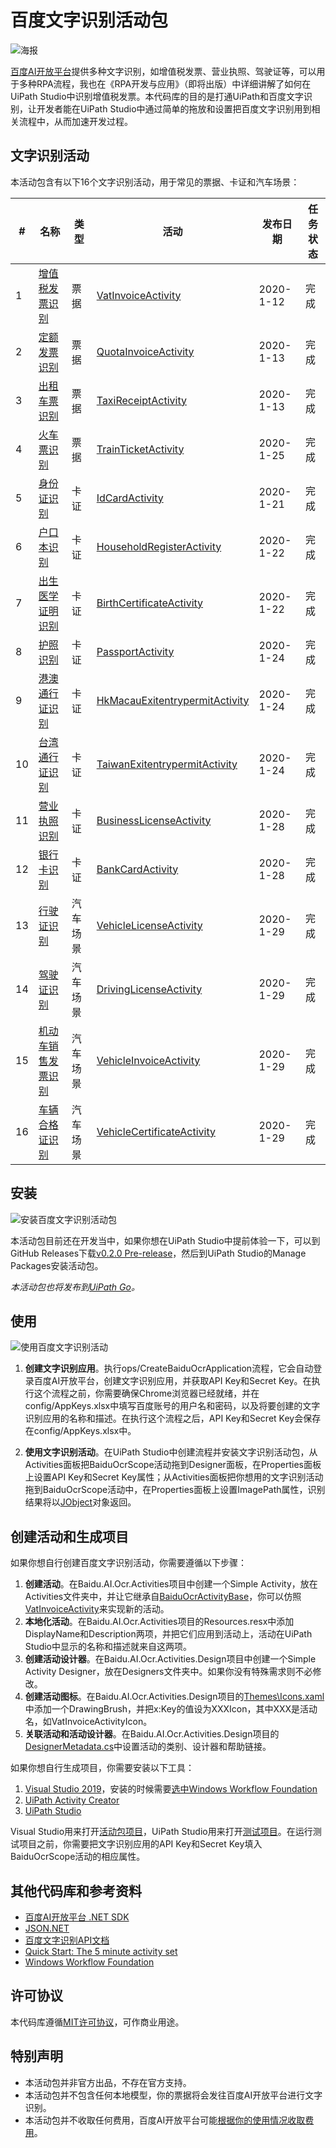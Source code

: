 # 百度文字识别活动包

![海报](https://github.com/allenlooplee/BaiduOcrActivitiesPack/blob/master/docs/images/Poster.png)

[百度AI开放平台](https://ai.baidu.com/)提供多种文字识别，如增值税发票、营业执照、驾驶证等，可以用于多种RPA流程，我也在《RPA开发与应用》（即将出版）中详细讲解了如何在UiPath Studio中识别增值税发票。本代码库的目的是打通UiPath和百度文字识别，让开发者能在UiPath Studio中通过简单的拖放和设置把百度文字识别用到相关流程中，从而加速开发过程。

## 文字识别活动

本活动包含有以下16个文字识别活动，用于常见的票据、卡证和汽车场景：

#|名称|类型|活动|发布日期|任务状态
---|---|---|---|---|---
1|[增值税发票识别](https://ai.baidu.com/tech/ocr_receipts/vat_invoice)|票据|[VatInvoiceActivity](https://github.com/allenlooplee/BaiduOcrActivitiesPack/blob/master/Baidu.AI.Ocr/Baidu.AI.Ocr.Activities/Activities/VatInvoiceActivity.cs)|2020-1-12|完成
2|[定额发票识别](https://ai.baidu.com/tech/ocr_receipts/quota_invoice)|票据|[QuotaInvoiceActivity](https://github.com/allenlooplee/BaiduOcrActivitiesPack/blob/master/Baidu.AI.Ocr/Baidu.AI.Ocr.Activities/Activities/QuotaInvoiceActivity.cs)|2020-1-13|完成
3|[出租车票识别](https://ai.baidu.com/tech/ocr_receipts/taxi_receipt)|票据|[TaxiReceiptActivity](https://github.com/allenlooplee/BaiduOcrActivitiesPack/blob/master/Baidu.AI.Ocr/Baidu.AI.Ocr.Activities/Activities/TaxiReceiptActivity.cs)|2020-1-13|完成
4|[火车票识别](https://ai.baidu.com/tech/ocr_receipts/train_ticket)|票据|[TrainTicketActivity](https://github.com/allenlooplee/BaiduOcrActivitiesPack/blob/master/Baidu.AI.Ocr/Baidu.AI.Ocr.Activities/Activities/TrainTicketActivity.cs)|2020-1-25|完成
5|[身份证识别](https://ai.baidu.com/tech/ocr_cards/idcard)|卡证|[IdCardActivity](https://github.com/allenlooplee/BaiduOcrActivitiesPack/blob/master/Baidu.AI.Ocr/Baidu.AI.Ocr.Activities/Activities/IdCardActivity.cs)|2020-1-21|完成
6|[户口本识别](https://ai.baidu.com/tech/ocr_cards/household_register)|卡证|[HouseholdRegisterActivity](https://github.com/allenlooplee/BaiduOcrActivitiesPack/blob/master/Baidu.AI.Ocr/Baidu.AI.Ocr.Activities/Activities/HouseholdRegisterActivity.cs)|2020-1-22|完成
7|[出生医学证明识别](https://ai.baidu.com/tech/ocr_cards/birth_certificate)|卡证|[BirthCertificateActivity](https://github.com/allenlooplee/BaiduOcrActivitiesPack/blob/master/Baidu.AI.Ocr/Baidu.AI.Ocr.Activities/Activities/BirthCertificateActivity.cs)|2020-1-22|完成
8|[护照识别](https://ai.baidu.com/tech/ocr_cards/passport)|卡证|[PassportActivity](https://github.com/allenlooplee/BaiduOcrActivitiesPack/blob/master/Baidu.AI.Ocr/Baidu.AI.Ocr.Activities/Activities/PassportActivity.cs)|2020-1-24|完成
9|[港澳通行证识别](https://ai.baidu.com/tech/ocr_cards/HK_Macau_exitentrypermit)|卡证|[HkMacauExitentrypermitActivity](https://github.com/allenlooplee/BaiduOcrActivitiesPack/blob/master/Baidu.AI.Ocr/Baidu.AI.Ocr.Activities/Activities/HkMacauExitentrypermitActivity.cs)|2020-1-24|完成
10|[台湾通行证识别](https://ai.baidu.com/tech/ocr_cards/taiwan_exitentrypermit)|卡证|[TaiwanExitentrypermitActivity](https://github.com/allenlooplee/BaiduOcrActivitiesPack/blob/master/Baidu.AI.Ocr/Baidu.AI.Ocr.Activities/Activities/TaiwanExitentrypermitActivity.cs)|2020-1-24|完成
11|[营业执照识别](https://ai.baidu.com/tech/ocr_cards/business)|卡证|[BusinessLicenseActivity](https://github.com/allenlooplee/BaiduOcrActivitiesPack/blob/master/Baidu.AI.Ocr/Baidu.AI.Ocr.Activities/Activities/BusinessLicenseActivity.cs)|2020-1-28|完成
12|[银行卡识别](https://ai.baidu.com/tech/ocr_cards/bankcard)|卡证|[BankCardActivity](https://github.com/allenlooplee/BaiduOcrActivitiesPack/blob/master/Baidu.AI.Ocr/Baidu.AI.Ocr.Activities/Activities/BankCardActivity.cs)|2020-1-28|完成
13|[行驶证识别](https://ai.baidu.com/tech/ocr_cars/vehicle_license)|汽车场景|[VehicleLicenseActivity](https://github.com/allenlooplee/BaiduOcrActivitiesPack/blob/master/Baidu.AI.Ocr/Baidu.AI.Ocr.Activities/Activities/VehicleLicenseActivity.cs)|2020-1-29|完成
14|[驾驶证识别](https://ai.baidu.com/tech/ocr_cars/driving_license)|汽车场景|[DrivingLicenseActivity](https://github.com/allenlooplee/BaiduOcrActivitiesPack/blob/master/Baidu.AI.Ocr/Baidu.AI.Ocr.Activities/Activities/DrivingLicenseActivity.cs)|2020-1-29|完成
15|[机动车销售发票识别](https://ai.baidu.com/tech/ocr_cars/vehicle_invoice)|汽车场景|[VehicleInvoiceActivity](https://github.com/allenlooplee/BaiduOcrActivitiesPack/blob/master/Baidu.AI.Ocr/Baidu.AI.Ocr.Activities/Activities/VehicleInvoiceActivity.cs)|2020-1-29|完成
16|[车辆合格证识别](https://ai.baidu.com/tech/ocr_cars/vehicle_certificate)|汽车场景|[VehicleCertificateActivity](https://github.com/allenlooplee/BaiduOcrActivitiesPack/blob/master/Baidu.AI.Ocr/Baidu.AI.Ocr.Activities/Activities/VehicleCertificateActivity.cs)|2020-1-29|完成

## 安装

![安装百度文字识别活动包](https://github.com/allenlooplee/BaiduOcrActivitiesPack/blob/master/docs/images/Install.PNG)

本活动包目前还在开发当中，如果你想在UiPath Studio中提前体验一下，可以到GitHub Releases下载[v0.2.0 Pre-release](https://github.com/allenlooplee/BaiduOcrActivitiesPack/releases/tag/v0.2.0)，然后到UiPath Studio的Manage Packages安装活动包。

*本活动包也将发布到[UiPath Go](https://go.uipath.com/)。*

## 使用

![使用百度文字识别活动](https://github.com/allenlooplee/BaiduOcrActivitiesPack/blob/master/docs/images/Use.PNG)

1. **创建文字识别应用**。执行ops/CreateBaiduOcrApplication流程，它会自动登录百度AI开放平台，创建文字识别应用，并获取API Key和Secret Key。在执行这个流程之前，你需要确保Chrome浏览器已经就绪，并在config/AppKeys.xlsx中填写百度账号的用户名和密码，以及将要创建的文字识别应用的名称和描述。在执行这个流程之后，API Key和Secret Key会保存在config/AppKeys.xlsx中。

2. **使用文字识别活动**。在UiPath Studio中创建流程并安装文字识别活动包，从Activities面板把BaiduOcrScope活动拖到Designer面板，在Properties面板上设置API Key和Secret Key属性；从Activities面板把你想用的文字识别活动拖到BaiduOcrScope活动中，在Properties面板上设置ImagePath属性，识别结果将以[JObject](https://github.com/JamesNK/Newtonsoft.Json/blob/master/Src/Newtonsoft.Json/Linq/JObject.cs)对象返回。

## 创建活动和生成项目

如果你想自行创建百度文字识别活动，你需要遵循以下步骤：
1. **创建活动**。在Baidu.AI.Ocr.Activities项目中创建一个Simple Activity，放在Activities文件夹中，并让它继承自[BaiduOcrActivityBase](https://github.com/allenlooplee/BaiduOcrActivitiesPack/blob/master/Baidu.AI.Ocr/Baidu.AI.Ocr.Activities/Activities/BaiduOcrActivityBase.cs)，你可以仿照[VatInvoiceActivity](https://github.com/allenlooplee/BaiduOcrActivitiesPack/blob/master/Baidu.AI.Ocr/Baidu.AI.Ocr.Activities/Activities/VatInvoiceActivity.cs)来实现新的活动。
2. **本地化活动**。在Baidu.AI.Ocr.Activities项目的Resources.resx中添加DisplayName和Description两项，并把它们应用到活动上，活动在UiPath Studio中显示的名称和描述就来自这两项。
3. **创建活动设计器**。在Baidu.AI.Ocr.Activities.Design项目中创建一个Simple Activity Designer，放在Designers文件夹中。如果你没有特殊需求则不必修改。
4. **创建活动图标**。在Baidu.AI.Ocr.Activities.Design项目的[Themes\Icons.xaml](https://github.com/allenlooplee/BaiduOcrActivitiesPack/blob/master/Baidu.AI.Ocr/Baidu.AI.Ocr.Activities.Design/Themes/Icons.xaml)中添加一个DrawingBrush，并把x:Key的值设为XXXIcon，其中XXX是活动名，如VatInvoiceActivityIcon。
5. **关联活动和活动设计器**。在Baidu.AI.Ocr.Activities.Design项目的[DesignerMetadata.cs](https://github.com/allenlooplee/BaiduOcrActivitiesPack/blob/master/Baidu.AI.Ocr/Baidu.AI.Ocr.Activities.Design/DesignerMetadata.cs)中设置活动的类别、设计器和帮助链接。

如果你想自行生成项目，你需要安装以下工具：
1. [Visual Studio 2019](https://visualstudio.microsoft.com/)，安装的时候需要[选中Windows Workflow Foundation](https://docs.microsoft.com/en-us/visualstudio/workflow-designer/developing-applications-with-the-workflow-designer?view=vs-2019#install-windows-workflow-foundation)
2. [UiPath Activity Creator](https://marketplace.visualstudio.com/items?itemName=UiPathLabs.UiPathActivitySet)
3. [UiPath Studio](https://www.uipath.com/start-trial)

Visual Studio用来打开[活动包项目](https://github.com/allenlooplee/BaiduOcrActivitiesPack/blob/master/Baidu.AI.Ocr.sln)，UiPath Studio用来打开[测试项目](https://github.com/allenlooplee/BaiduOcrActivitiesPack/blob/master/tests/Baidu.AI.Ocr.Tests/Main.xaml)。在运行测试项目之前，你需要把文字识别应用的API Key和Secret Key填入BaiduOcrScope活动的相应属性。

## 其他代码库和参考资料
* [百度AI开放平台 .NET SDK](https://github.com/Baidu-AIP/dotnet-sdk)
* [JSON.NET](https://github.com/JamesNK/Newtonsoft.Json)
* [百度文字识别API文档](https://ai.baidu.com/ai-doc/OCR/Ek3h7xypm)
* [Quick Start: The 5 minute activity set](https://docs.uipath.com/integrations/docs/quick-start)
* [Windows Workflow Foundation](https://docs.microsoft.com/en-us/dotnet/framework/windows-workflow-foundation/)

## 许可协议

本代码库遵循[MIT许可协议](https://github.com/allenlooplee/BaiduOcrActivitiesPack/blob/master/LICENSE)，可作商业用途。

## 特别声明
* 本活动包并非官方出品，不存在官方支持。
* 本活动包并不包含任何本地模型，你的票据将会发往百度AI开放平台进行文字识别。
* 本活动包并不收取任何费用，百度AI开放平台可能[根据你的使用情况收取费用](https://ai.baidu.com/ai-doc/OCR/Jk3h7xtsd)。
